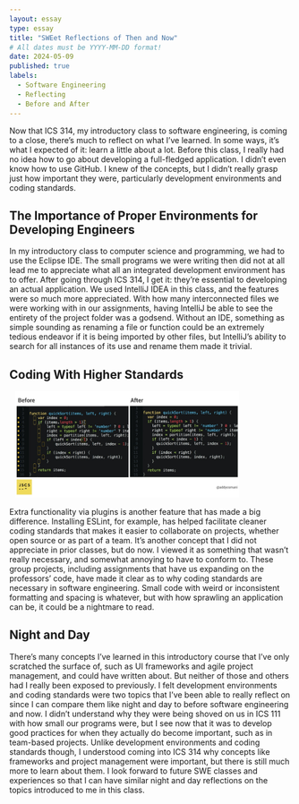 ```yaml
---
layout: essay
type: essay
title: "SWEet Reflections of Then and Now"
# All dates must be YYYY-MM-DD format!
date: 2024-05-09
published: true
labels:
  - Software Engineering
  - Reflecting
  - Before and After
---
```


Now that ICS 314, my introductory class to software engineering, is coming to a close, there’s much to reflect on what I’ve learned. In some ways, it’s what I expected of it: learn a little about a lot. Before this class, I really had no idea how to go about developing a full-fledged application. I didn’t even know how to use GitHub. I knew of the concepts, but I didn’t really grasp just how important they were, particularly development environments and coding standards.

## The Importance of Proper Environments for Developing Engineers

In my introductory class to computer science and programming, we had to use the Eclipse IDE. The small programs we were writing then did not at all lead me to appreciate what all an integrated development environment has to offer. After going through ICS 314, I get it: they’re essential to developing an actual application. We used IntelliJ IDEA in this class, and the features were so much more appreciated. With how many interconnected files we were working with in our assignments, having IntelliJ be able to see the entirety of the project folder was a godsend. Without an IDE, something as simple sounding as renaming a file or function could be an extremely tedious endeavor if it is being imported by other files, but IntelliJ’s ability to search for all instances of its use and rename them made it trivial. 

## Coding With Higher Standards

<div style="margin: 10px;">
  <img width="400px" src="../img/codingstandards_beforeafter.jpg">
</div>

Extra functionality via plugins is another feature that has made a big difference. Installing ESLint, for example, has helped facilitate cleaner coding standards that makes it easier to collaborate on projects, whether open source or as part of a team. It’s another concept that I did not appreciate in prior classes, but do now. I viewed it as something that wasn’t really necessary, and somewhat annoying to have to conform to. These group projects, including assignments that have us expanding on the professors’ code, have made it clear as to why coding standards are necessary in software engineering. Small code with weird or inconsistent formatting and spacing is whatever, but with how sprawling an application can be, it could be a nightmare to read. 

## Night and Day 

There’s many concepts I’ve learned in this introductory course that I’ve only scratched the surface of, such as UI frameworks and agile project management, and could have written about. But neither of those and others had I really been exposed to previously. I felt development environments and coding standards were two topics that I’ve been able to really reflect on since I can compare them like night and day to before software engineering and now. I didn’t understand why they were being shoved on us in ICS 111 with how small our programs were, but I see now that it was to develop good practices for when they actually do become important, such as in team-based projects. Unlike development environments and coding standards though, I understood coming into ICS 314 why concepts like frameworks and project management were important, but there is still much more to learn about them. I look forward to future SWE classes and experiences so that I can have similar night and day reflections on the topics introduced to me in this class.
